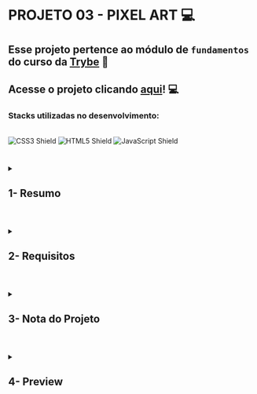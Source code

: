 # PROJETO 03 - PIXEL ART :computer:

## Esse projeto pertence ao módulo de `fundamentos` do curso da [Trybe](https://www.betrybe.com/) :green_heart:

## Acesse o projeto clicando [aqui](https://jonnoliveira.github.io/trybe-project-03-pixels-art/)! :computer:

### Stacks utilizadas no desenvolvimento:
<div style="display: inline_block"><br>
  <img src="https://img.shields.io/badge/CSS3-1572B6?style=for-the-badge&logo=css3&logoColor=white" alt="CSS3 Shield" />
  <img src="https://img.shields.io/badge/HTML5-E34F26?style=for-the-badge&logo=html5&logoColor=white" alt="HTML5 Shield" />
  <img src="https://img.shields.io/badge/JavaScript-323330?style=for-the-badge&logo=javascript&logoColor=F7DF1E" alt="JavaScript Shield" />
</div>

#

<details>
 
<summary>
  
## 1- Resumo
  
</summary>

O objetivo deste projeto foi criar um quadro composto por pixels e uma paleta de cores aleatórias. Usei todo o conhecimento adquirido em JavaScript para aplicar funções que forneciam dinamismo à página. Mesmo através do JavaScript, consegui manipular os elementos HTML para modificar os elementos DOM e alguns recursos de estilo CSS. Todo esse processo foi muito importante para entender como os elementos HTML, CSS e JavaScript funcionam e se correlacionam, podendo criar um projeto dinâmico e interativo. Veja mais abaixo!

  
</details>

#

<details>
 
<summary>
 
## 2- Requisitos

</summary>

* I. Adicione à página o título "Paleta de Cores".

* II. Adicione à página uma paleta contendo quatro cores distintas.

* III. Adicione a cor preta como a primeira cor da paleta de cores.

* IV. Adicione um botão para gerar cores aleatórias para a paleta de cores.

* V.  Implemente uma função usando localStorage para que a paleta de cores gerada aleatoriamente seja mantida após recarregar a página.

* VI. Adicione à página um quadro contendo 25 pixels.

* VII. Faça com que cada pixel do quadro tenha largura e altura de 40 pixels e borda preta de 1 pixel de espessura.

* VIII. Defina a cor preta como cor inicial da paleta de cores

* IX. Crie uma função para selecionar uma cor na paleta de cores e preencha os pixels no quadro.

* X. Crie uma função que permita preencher um pixel do quadro com a cor selecionada na paleta de cores.

* XI. Crie um botão que retorne a cor do quadro para a cor inicial.

* XII. Crie uma função para salvar e recuperar o seu desenho atual no localStorage
---
 
## Requisitos Bônus

* XIII. Crie um input que permita à pessoa usuária preencher um novo tamanho para o quadro de pixels.

* XIV. Crie uma função que limite o tamanho mínimo e máximo do quadro de pixels.

* XV. Crie uma função para manter o tamanho novo do board ao recarregar a página.

</details>

# 

<details>
 
<summary>

## 3- Nota do Projeto
 
</summary>

## 100% :heavy_check_mark:

![Project-Pixel-Art-Grade](https://github.com/jonnoliveira/trybe-project-03-pixels-art/blob/main/image/pixel-art-grade.png)

</details> 
 
# 

<details>
 
<summary>

## 4- Preview

</summary>

  
![Project-Pixel-Art-Preview](https://github.com/jonnoliveira/trybe-project-03-pixels-art/blob/main/image/pixel-art-preview1.png)
  
</details>
